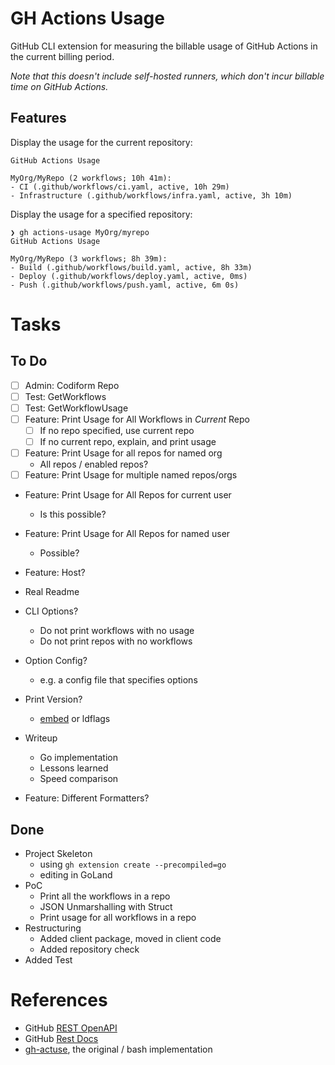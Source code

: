 # GH Actions Usage
GitHub CLI extension for measuring the billable usage of GitHub Actions in the current billing period.

*Note that this doesn't include self-hosted runners, which don't incur billable time on GitHub Actions.*

## Features

Display the usage for the current repository:
```
GitHub Actions Usage

MyOrg/MyRepo (2 workflows; 10h 41m):
- CI (.github/workflows/ci.yaml, active, 10h 29m)
- Infrastructure (.github/workflows/infra.yaml, active, 3h 10m)
```

Display the usage for a specified repository:
```
❯ gh actions-usage MyOrg/myrepo
GitHub Actions Usage

MyOrg/MyRepo (3 workflows; 8h 39m):
- Build (.github/workflows/build.yaml, active, 8h 33m)
- Deploy (.github/workflows/deploy.yaml, active, 0ms)
- Push (.github/workflows/push.yaml, active, 6m 0s)
```

# Tasks

## To Do
- [ ] Admin: Codiform Repo
- [ ] Test: GetWorkflows
- [ ] Test: GetWorkflowUsage
- [ ] Feature: Print Usage for All Workflows in *Current* Repo
  - [ ] If no repo specified, use current repo
  - [ ] If no current repo, explain, and print usage
- [ ] Feature: Print Usage for all repos for named org
  - All repos / enabled repos?
- [ ] Feature: Print Usage for multiple named repos/orgs
- Feature: Print Usage for All Repos for current user
  - Is this possible?
- Feature: Print Usage for All Repos for named user
  - Possible?
- Feature: Host?
- Real Readme
- CLI Options?
  - Do not print workflows with no usage
  - Do not print repos with no workflows
- Option Config?
  - e.g. a config file that specifies options
- Print Version?
  - [embed](https://levelup.gitconnected.com/a-better-way-than-ldflags-to-add-a-build-version-to-your-go-binaries-2258ce419d2d) or ldflags
- Writeup
  - Go implementation
  - Lessons learned
  - Speed comparison

- Feature: Different Formatters?


## Done
- Project Skeleton
  - using `gh extension create --precompiled=go`
  - editing in GoLand
- PoC
  - Print all the workflows in a repo
  - JSON Unmarshalling with Struct
  - Print usage for all workflows in a repo
- Restructuring
  - Added client package, moved in client code
  - Added repository check
- Added Test
  
# References
- GitHub [REST OpenAPI](https://raw.githubusercontent.com/github/rest-api-description/main/descriptions/api.github.com/api.github.com.yaml)
- GitHub [Rest Docs](https://docs.github.com/en/rest/reference)
- [gh-actuse](https://github.com/geoffreywiseman/gh-actuse/blob/main/gh-actuse), the original / bash implementation
